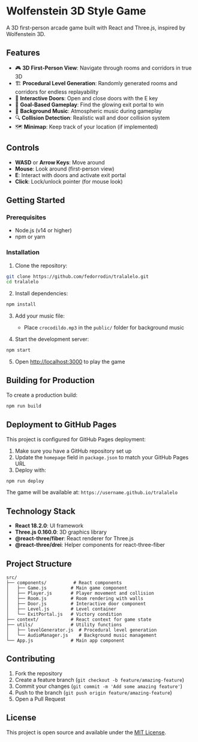 # Wolfenstein 3D Style Game

A 3D first-person arcade game built with React and Three.js, inspired by Wolfenstein 3D.

## Features

- 🎮 **3D First-Person View**: Navigate through rooms and corridors in true 3D
- 🏗️ **Procedural Level Generation**: Randomly generated rooms and corridors for endless replayability
- 🚪 **Interactive Doors**: Open and close doors with the E key
- 🎯 **Goal-Based Gameplay**: Find the glowing exit portal to win
- 🎵 **Background Music**: Atmospheric music during gameplay
- 🔍 **Collision Detection**: Realistic wall and door collision system
- 🗺️ **Minimap**: Keep track of your location (if implemented)

## Controls

- **WASD** or **Arrow Keys**: Move around
- **Mouse**: Look around (first-person view)
- **E**: Interact with doors and activate exit portal
- **Click**: Lock/unlock pointer (for mouse look)

## Getting Started

### Prerequisites
- Node.js (v14 or higher)
- npm or yarn

### Installation

1. Clone the repository:
```bash
git clone https://github.com/fedorrodin/tralalelo.git
cd tralalelo
```

2. Install dependencies:
```bash
npm install
```

3. Add your music file:
   - Place `crocodildo.mp3` in the `public/` folder for background music

4. Start the development server:
```bash
npm start
```

5. Open [http://localhost:3000](http://localhost:3000) to play the game

## Building for Production

To create a production build:

```bash
npm run build
```

## Deployment to GitHub Pages

This project is configured for GitHub Pages deployment:

1. Make sure you have a GitHub repository set up
2. Update the `homepage` field in `package.json` to match your GitHub Pages URL
3. Deploy with:

```bash
npm run deploy
```

The game will be available at: `https://username.github.io/tralalelo`

## Technology Stack

- **React 18.2.0**: UI framework
- **Three.js 0.160.0**: 3D graphics library
- **@react-three/fiber**: React renderer for Three.js
- **@react-three/drei**: Helper components for react-three-fiber

## Project Structure

```
src/
├── components/          # React components
│   ├── Game.js         # Main game component
│   ├── Player.js       # Player movement and collision
│   ├── Room.js         # Room rendering with walls
│   ├── Door.js         # Interactive door component
│   ├── Level.js        # Level container
│   └── ExitPortal.js   # Victory condition
├── context/            # React context for game state
├── utils/              # Utility functions
│   ├── levelGenerator.js  # Procedural level generation
│   └── AudioManager.js    # Background music management
└── App.js              # Main app component
```

## Contributing

1. Fork the repository
2. Create a feature branch (`git checkout -b feature/amazing-feature`)
3. Commit your changes (`git commit -m 'Add some amazing feature'`)
4. Push to the branch (`git push origin feature/amazing-feature`)
5. Open a Pull Request

## License

This project is open source and available under the [MIT License](LICENSE). 